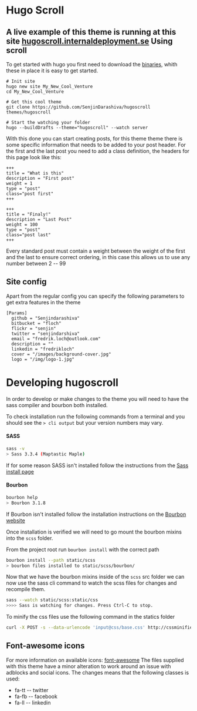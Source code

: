 Hugo Scroll
=
A live example of this theme is running at this site [hugoscroll.internaldeployment.se](http://hugoscroll.internaldeployment.se)
Using scroll
-
To get started with hugo you first need to download the [binaries](), whith these in place it is easy to get started.

    # Init site
    hugo new site My_New_Cool_Venture
    cd My_New_Cool_Venture

    # Get this cool theme
    git clone https://github.com/SenjinDarashiva/hugoscroll themes/hugoscroll

    # Start the watching your folder
    hugo --buildDrafts --theme="hugoscroll" --watch server

With this done you can start creating posts, for this theme theme there is some specific information that needs to be added to your
post header. For the first and the last post you need to add a class definition, the headers for this page look like this:

    +++
    title = "What is this"
    description = "First post"
    weight = 1
    type = "post"
    class="post first"
    +++

    +++
    title = "Finaly!"
    description = "Last Post"
    weight = 100
    type = "post"
    class="post last"
    +++

Every standard post must contain a weight between the weight of the first and the last to ensure correct ordering, in this case this
allows us to use any number between 2 -- 99

Site config
-
Apart from the regular config you can specify the following parameters to get extra features in the theme

    [Params]
      github = "Senjindarashiva"
      bitbucket = "floch"
      flickr = "senjin"
      twitter = "senjindarshiva"
      email = "fredrik.loch@outlook.com"
      description = ""
      linkedin = "fredrikloch"
      cover = "/images/background-cover.jpg"
      logo = "/img/logo-1.jpg"

Developing hugoscroll
=
In order to develop or make changes to the theme you will need to have the sass compiler and bourbon both installed.

To check installation run the following commands from a terminal and you should see the `> cli output` but your version numbers may vary.

#### SASS
```bash
sass -v
> Sass 3.3.4 (Maptastic Maple)
```
If for some reason SASS isn't installed follow the instructions from the [Sass install page](http://sass-lang.com/install)

#### Bourbon
```bash
bourbon help
> Bourbon 3.1.8
```
If Bourbon isn't installed follow the installation instructions on the [Bourbon website](http://bourbon.io)

Once installation is verified we will need to go mount the bourbon mixins into the `scss` folder.

From the project root run `bourbon install` with the correct path
```bash
bourbon install --path static/scss
> bourbon files installed to static/scss/bourbon/
```

Now that we have the bourbon mixins inside of the `scss` src folder we can now use the sass cli command to watch the scss files for changes and recompile them.

```bash
sass --watch static/scss:static/css
>>>> Sass is watching for changes. Press Ctrl-C to stop.
```

To minify the css files use the following command in the statics folder

```bash
curl -X POST -s --data-urlencode 'input@css/base.css' http://cssminifier.com/raw > css/base.min.css
```

Font-awesome icons
-
For more information on available icons: [font-awesome](http://fortawesome.github.io/Font-Awesome/)
The files supplied with this theme have a minor alteration to work around an issue with adblocks and social icons.
The changes means that the following classes is used:

* fa-tt -- twitter
* fa-fb -- facebook
* fa-ll -- linkedin
